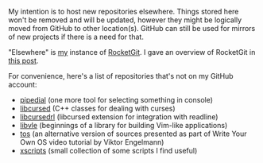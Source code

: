 My intention is to host new repositories elsewhere.  Things stored here won't
be removed and will be updated, however they might be logically moved from
GitHub to other location(s).  GitHub can still be used for mirrors of new
projects if there is a need for that.

"Elsewhere" is [my](https://code.reversed.top/) instance of
[RocketGit](https://rocketgit.com/).  I gave an overview of RocketGit in
[this post](https://reversed.top/2018-12-10/take-off-github-with-rocketgit/).

For convenience, here's a list of repositories that's not on my GitHub account:
 * [pipedial](https://code.reversed.top/user/xaizek/pipedial) (one more tool for selecting something in console)
 * [libcursed](https://code.reversed.top/user/xaizek/libcursed) (C++ classes for dealing with curses)
 * [libcursedrl](https://code.reversed.top/user/xaizek/libcursedrl) (libcursed extension for integration with readline)
 * [libvle](https://code.reversed.top/user/xaizek/libvle) (beginnings of a library for building Vim-like applications)
 * [tos](https://code.reversed.top/user/xaizek/tos) (an alternative version of sources presented as part of Write Your Own OS video tutorial by Viktor Engelmann)
 * [xscripts](https://code.reversed.top/user/xaizek/xscripts) (small collection of some scripts I find useful)
